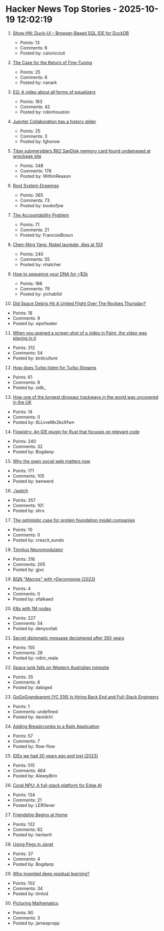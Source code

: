 # Hacker News Top Stories - 2025-10-19 12:02:19

1. [Show HN: Duck-UI – Browser-Based SQL IDE for DuckDB](https://demo.duckui.com)
   - Points: 13
   - Comments: 6
   - Posted by: caioricciuti

2. [The Case for the Return of Fine-Tuning](https://welovesota.com/article/the-case-for-the-return-of-fine-tuning)
   - Points: 25
   - Comments: 6
   - Posted by: nanark

3. [EQ: A video about all forms of equalizers](https://www.youtube.com/watch?v=CLAt95PrwL4)
   - Points: 183
   - Comments: 42
   - Posted by: robinhouston

4. [Jupyter Collaboration has a history slider](https://blog.jupyter.org/exploring-a-documents-timeline-in-jupyterlab-6084f96db263)
   - Points: 25
   - Comments: 3
   - Posted by: fghorow

5. [Titan submersible’s $62 SanDisk memory card found undamaged at wreckage site](https://www.tomshardware.com/pc-components/microsd-cards/tragic-oceangate-titan-submersibles-usd62-sandisk-memory-card-found-undamaged-at-wreckage-site-12-stills-and-nine-videos-have-been-recovered-but-none-from-the-fateful-implosion)
   - Points: 348
   - Comments: 178
   - Posted by: WithinReason

6. [Root System Drawings](https://images.wur.nl/digital/collection/coll13/search)
   - Points: 365
   - Comments: 73
   - Posted by: bookofjoe

7. [The Accountability Problem](https://www.jamesshore.com/v2/blog/2025/the-accountability-problem)
   - Points: 71
   - Comments: 21
   - Posted by: FrancoisBosun

8. [Chen-Ning Yang, Nobel laureate, dies at 103](https://www.chinadaily.com.cn/a/202510/18/WS68f3170ea310f735438b5bf2.html)
   - Points: 240
   - Comments: 55
   - Posted by: nhatcher

9. [How to sequence your DNA for <$2k](https://maxlangenkamp.substack.com/p/how-to-sequence-your-dna-for-2k)
   - Points: 186
   - Comments: 79
   - Posted by: yichab0d

10. [Did Space Debris Hit A United Flight Over The Rockies Thursday?](https://viewfromthewing.com/did-space-debris-hit-a-united-flight-over-the-rockies-thursday-heres-what-we-know-so-far/)
   - Points: 18
   - Comments: 9
   - Posted by: sipofwater

11. [When you opened a screen shot of a video in Paint, the video was playing in it](https://devblogs.microsoft.com/oldnewthing/20251014-00/?p=111681)
   - Points: 312
   - Comments: 54
   - Posted by: birdculture

12. [How does Turbo listen for Turbo Streams](https://ducktypelabs.com/how-does-turbo-listen-for-turbo-streams/)
   - Points: 61
   - Comments: 8
   - Posted by: sidk_

13. [How one of the longest dinosaur trackways in the world was uncovered in the UK](https://www.bbc.co.uk/news/resources/idt-5f8c77b0-92bc-40f2-bf21-6793abbe5ffe)
   - Points: 14
   - Comments: 0
   - Posted by: 6LLvveMx2koXfwn

14. [Flowistry: An IDE plugin for Rust that focuses on relevant code](https://github.com/willcrichton/flowistry)
   - Points: 240
   - Comments: 32
   - Posted by: Bogdanp

15. [Why the open social web matters now](https://werd.io/why-the-open-social-web-matters-now/)
   - Points: 171
   - Comments: 105
   - Posted by: benwerd

16. [./watch](https://dotslashwatch.com/)
   - Points: 357
   - Comments: 101
   - Posted by: shrx

17. [The optimistic case for protein foundation model companies](https://www.owlposting.com/p/the-optimistic-case-for-protein-foundation-193)
   - Points: 10
   - Comments: 0
   - Posted by: crescit_eundo

18. [Tinnitus Neuromodulator](https://mynoise.net/NoiseMachines/neuromodulationTonesGenerator.php)
   - Points: 316
   - Comments: 205
   - Posted by: gjvc

19. [BQN "Macros" with •Decompose (2023)](https://saltysylvi.github.io/blog/bqn-macros.html)
   - Points: 4
   - Comments: 0
   - Posted by: ofalkaed

20. [K8s with 1M nodes](https://bchess.github.io/k8s-1m/)
   - Points: 227
   - Comments: 54
   - Posted by: denysvitali

21. [Secret diplomatic message deciphered after 350 years](https://www.nationalarchives.gov.uk/explore-the-collection/the-collection-blog/secret-diplomatic-message-deciphered-after-350-years/)
   - Points: 155
   - Comments: 28
   - Posted by: robin_reala

22. [Space junk falls on Western Australian minesite](https://www.abc.net.au/news/2025-10-19/wa-space-debris-reentry-investigation/105909612)
   - Points: 35
   - Comments: 6
   - Posted by: dabiged

23. [GoGoGrandparent (YC S16) Is Hiring Back End and Full-Stack Engineers](undefined)
   - Points: 1
   - Comments: undefined
   - Posted by: davidchl

24. [Adding Breadcrumbs to a Rails Application](https://avohq.io/blog/breadcrumbs-rails)
   - Points: 57
   - Comments: 7
   - Posted by: flow-flow

25. [IDEs we had 30 years ago and lost (2023)](https://blogsystem5.substack.com/p/the-ides-we-had-30-years-ago-and)
   - Points: 515
   - Comments: 464
   - Posted by: AlexeyBrin

26. [Coral NPU: A full-stack platform for Edge AI](https://research.google/blog/coral-npu-a-full-stack-platform-for-edge-ai/)
   - Points: 134
   - Comments: 21
   - Posted by: LER0ever

27. [Friendship Begins at Home](https://3quarksdaily.com/3quarksdaily/2025/10/friendship-begins-at-home.html)
   - Points: 132
   - Comments: 62
   - Posted by: herbertl

28. [Using Pegs in Janet](https://articles.inqk.net/2020/09/19/how-to-use-pegs-in-janet.html)
   - Points: 37
   - Comments: 4
   - Posted by: Bogdanp

29. [Who invented deep residual learning?](https://people.idsia.ch/~juergen/who-invented-residual-neural-networks.html)
   - Points: 102
   - Comments: 34
   - Posted by: timlod

30. [Picturing Mathematics](https://mathenchant.wordpress.com/2025/10/18/picturing-mathematics/)
   - Points: 90
   - Comments: 3
   - Posted by: jamespropp

